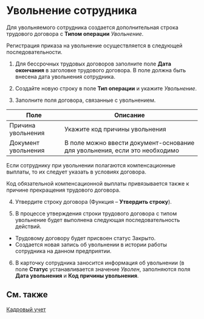 # Увольнение сотрудника

Для увольняемого сотрудника создается дополнительная строка трудового договора с **Типом операции** *Увольнение*. 

Регистрация приказа на увольнение осуществляется в следующей последовательности. 

1. Для бессрочных трудовых договоров заполните поле **Дата окончания** в заголовке трудового договора. В поле должна быть внесена дата увольнения сотрудника.
2. Создайте новую строку в поле **Тип операции** и укажите *Увольнение*.

3. Заполните  поля договора, связанные с увольнением.

| Поле                | Описание                                                     |
| ------------------- | ------------------------------------------------------------ |
| Причина увольнения  | Укажите код причины увольнения                               |
| Документ увольнения | В поле можно ввести документ-основание для увольнения, если это необходимо |

Если сотруднику при увольнении полагаются компенсационные выплаты, то их следует указать в условиях договора.

Код обязательной компенсационной выплаты привязывается также к причине прекращения трудового договора.

4. Утвердите строку договора (Функция – **Утвердить строку**). 

5. В процессе утверждения строки трудового договора с типом увольнение будет выполнена следующая последовательность действий. 

- Трудовому договору будет присвоен статус Закрыто.
-  Создается новая запись об увольнении в истории работы сотрудника на данном предприятии. 

6. В карточку сотрудника заносится информация об увольнении (в поле **Статус** устанавливается значение *Уволен*, заполняются поля **Дата увольнения** и **Код причины увольнения**.

## См. также

[Кадровый учет](Human-Resources.md)
